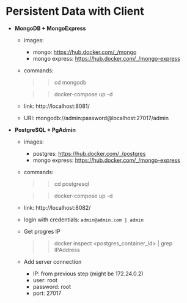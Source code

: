 # Persistent Data with Client


- **MongoDB + MongoExpress**
    - images:
        - mongo: https://hub.docker.com/_/mongo
        - mongo express: https://hub.docker.com/_/mongo-express

    - commands:
        >> cd mongodb

        >> docker-compose up -d

    - link: http://localhost:8081/
    - URI: mongodb://admin:password@localhost:27017/admin




- **PostgreSQL + PgAdmin**
    - images:
        - postgres: https://hub.docker.com/_/postgres
        - mongo express: https://hub.docker.com/_/mongo-express

    - commands:
        >> cd postgresql

        >> docker-compose up -d

    - link: http://localhost:8082/
    - login with credentials: `admin@admin.com | admin`
    - Get progres IP
        >> docker inspect <postgres_container_id> | grep IPAddress
    - Add server connection
        - IP: from previous step  (might be 172.24.0.2)
        - user: root
        - password: root
        - port: 27017


